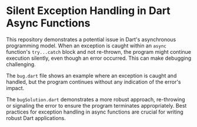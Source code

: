# Silent Exception Handling in Dart Async Functions

This repository demonstrates a potential issue in Dart's asynchronous programming model.  When an exception is caught within an `async` function's `try...catch` block and not re-thrown, the program might continue execution silently, even though an error occurred. This can make debugging challenging.

The `bug.dart` file shows an example where an exception is caught and handled, but the program continues without any indication of the error's impact.

The `bugSolution.dart` demonstrates a more robust approach, re-throwing or signaling the error to ensure the program terminates appropriately.  Best practices for exception handling in async functions are crucial for writing robust Dart applications.